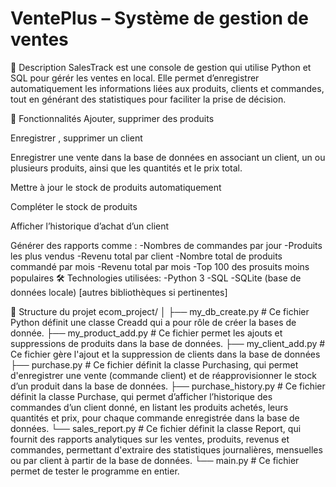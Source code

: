 # VentePlus – Système de gestion de ventes
📌 Description
SalesTrack est une console de gestion qui utilise  Python et SQL pour gérér les ventes en local. Elle permet d’enregistrer automatiquement les informations liées aux produits, clients et commandes, tout en générant des statistiques pour faciliter la prise de décision.

🚀 Fonctionnalités
Ajouter, supprimer des produits

Enregistrer , supprimer un client

Enregistrer une vente dans la base de données en associant un client, un ou plusieurs produits, ainsi que les quantités et le prix total.

Mettre à jour le stock de produits automatiquement

Compléter le stock de produits 
 
Afficher l’historique d’achat d’un client

Générer des rapports comme :
  -Nombres de commandes par jour
  -Produits les plus vendus
  -Revenu total par client
  -Nombre total de produits commandé par mois
  -Revenu total par mois
  -Top 100 des prosuits  moins populaires
🛠️ Technologies utilisées:
  -Python 3
  -SQL
  -SQLite (base de données locale)
[autres bibliothèques si pertinentes]

📂 Structure du projet
ecom_project/
│
├── my_db_create.py        # Ce fichier Python définit une classe Creadd qui a pour rôle de créer la bases de donnée.
├── my_product_add.py      # Ce fichier permet les ajouts et suppressions de produits dans la base de données.
├── my_client_add.py       # Ce fichier gère l'ajout et la suppression de clients dans la base de données
├── purchase.py            # Ce fichier définit la classe Purchasing, qui permet d'enregistrer une vente (commande client) et de réapprovisionner le stock d’un produit dans la base de données.
├── purchase_history.py    # Ce fichier définit la classe Purchase, qui permet d’afficher l’historique des commandes d’un client donné, en listant les produits achetés, leurs quantités et prix, pour chaque commande enregistrée dans la base de données.
└── sales_report.py        # Ce fichier définit la classe Report, qui fournit des rapports analytiques sur les ventes, produits, revenus et commandes, permettant d'extraire des statistiques journalières, mensuelles ou par client à partir de la base de données.
└── main.py                # Ce fichier permet de tester le programme en entier.
